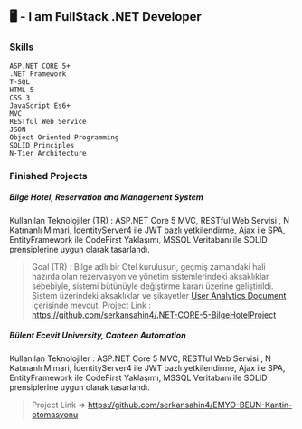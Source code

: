 ## 🖥️ - I am FullStack .NET Developer

### Skills
    ASP.NET CORE 5+
    .NET Framework
    T-SQL
    HTML 5
    CSS 3
    JavaScript Es6+
    MVC
    RESTful Web Service
    JSON
    Object Oriented Programming
    SOLID Principles
    N-Tier Architecture
    
### Finished Projects
#####    Bilge Hotel, Reservation and Management System
Kullanılan Teknolojiler (TR) : ASP.NET Core 5 MVC, RESTful Web Servisi , N
Katmanlı Mimari, İdentityServer4 ile JWT bazlı yetkilendirme, Ajax ile SPA,
EntityFramework ile CodeFirst Yaklaşımı, MSSQL Veritabanı ile SOLID
prensiplerine uygun olarak tasarlandı.

>Goal (TR) : Bilge adlı bir Otel kuruluşun, geçmiş zamandaki hali hazırda olan rezervasyon ve yönetim sistemlerindeki aksaklıklar sebebiyle, sistemi bütünüyle değiştirme kararı üzerine geliştirildi. Sistem üzerindeki aksaklıklar ve şikayetler [User Analytics Document](https://github.com/serkansahin4/.NET-CORE-5-BilgeHotelProject/blob/main/Bilge%20Hotel%20Resort%20(2).doc) içerisinde mevcut.
>   Project Link : https://github.com/serkansahin4/.NET-CORE-5-BilgeHotelProject


#####    Bülent Ecevit University, Canteen Automation
Kullanılan Teknolojiler : ASP.NET Core 5 MVC, RESTful Web Servisi , N
Katmanlı Mimari, İdentityServer4 ile JWT bazlı yetkilendirme, Ajax ile SPA,
EntityFramework ile CodeFirst Yaklaşımı, MSSQL Veritabanı ile SOLID
prensiplerine uygun olarak tasarlandı.
    
>   Project Link => https://github.com/serkansahin4/EMYO-BEUN-Kantin-otomasyonu
